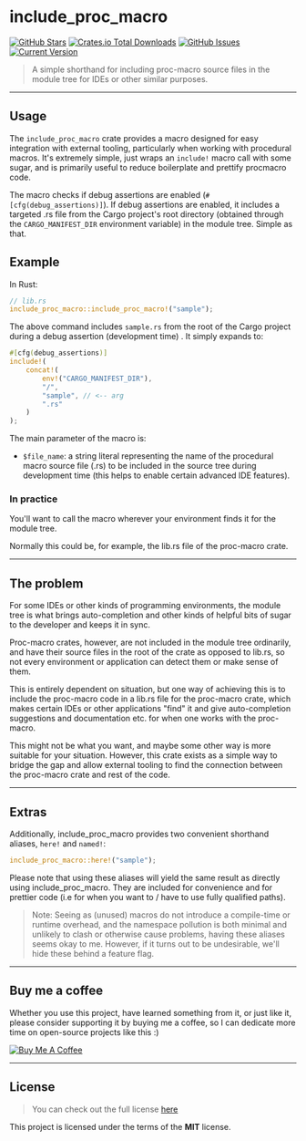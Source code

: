 include_proc_macro
============
[![GitHub Stars](https://img.shields.io/github/stars/orgrinrt/include_proc_macro.svg)](https://github.com/orgrinrt/include_proc_macro/stargazers) 
[![Crates.io Total Downloads](https://img.shields.io/crates/d/include_proc_macro)](https://crates.io/crates/include_proc_macro)
[![GitHub Issues](https://img.shields.io/github/issues/orgrinrt/include_proc_macro.svg)](https://github.com/orgrinrt/include_proc_macro/issues) 
[![Current Version](https://img.shields.io/badge/version-1.0.3-orange.svg)](https://github.com/orgrinrt/include_proc_macro) 

>A simple shorthand for including proc-macro source files in the module tree for IDEs or other similar purposes.

---

## Usage

The `include_proc_macro` crate provides a macro designed for easy integration with external tooling, particularly 
when working with procedural macros. It's extremely simple, just wraps an `include!` macro call with some sugar, and is 
primarily useful to reduce 
boilerplate 
and prettify 
procmacro code.

The macro checks if debug assertions are enabled (`#[cfg(debug_assertions)]`). If debug assertions are enabled, it 
includes a targeted .rs file from the Cargo project's root directory (obtained through the `CARGO_MANIFEST_DIR` 
environment variable) in the module tree. Simple as that.

## Example

In Rust:
```rust
// lib.rs
include_proc_macro::include_proc_macro!("sample");
```

The above command includes `sample.rs` from the root of the Cargo project during a debug assertion (development time)
. It simply expands to:

```rust
#[cfg(debug_assertions)]
include!(
    concat!(
        env!("CARGO_MANIFEST_DIR"),
        "/",
        "sample", // <-- arg
        ".rs"
    )
);
```

The main parameter of the macro is:

- `$file_name`: a string literal representing the name of the procedural macro source file (.rs) to be included in the source tree during development time (this helps to enable certain advanced IDE features).

### In practice

You'll want to call the macro wherever your environment finds it for the module tree.

Normally this could be, for example, the lib.rs file of the proc-macro crate.

---

## The problem

For some IDEs or other kinds of programming environments, the module tree is what brings auto-completion
and other kinds of helpful bits of sugar to the developer and keeps it in sync.

Proc-macro crates, however, are not included in the module tree ordinarily, and have their source
files in the root of the crate as opposed to lib.rs, so not every environment or application can
detect them or make sense of them.

This is entirely dependent on situation, but one way of achieving this is to include the proc-macro
code in a lib.rs file for the proc-macro crate, which makes certain IDEs or other applications "find" it
and give auto-completion suggestions and documentation etc. for when one works with the proc-macro.

This might not be what you want, and maybe some other way is more suitable for your situation. However,
this crate exists as a simple way to bridge the gap and allow external tooling to find the connection
between the proc-macro crate and rest of the code.



---
## Extras
Additionally, include_proc_macro provides two convenient shorthand aliases, `here!` and `named!`:

```rust 
include_proc_macro::here!("sample"); 
```

Please note that using these aliases will yield the same result as directly using include_proc_macro. They are 
included for convenience and for prettier code (i.e for when you want to / have to use fully qualified paths).

>Note: 
> Seeing as (unused) macros do not introduce a compile-time or runtime overhead, and the namespace pollution 
> is both minimal and unlikely to clash or otherwise cause problems, having these 
> aliases seems okay to me.
However, if it turns out to be undesirable, we'll hide these behind a feature flag.

---

## Buy me a coffee

Whether you use this project, have learned something from it, or just like it, please consider supporting it by buying me a coffee, so I can dedicate more time on open-source projects like this :)

<a href="https://buymeacoffee.com/orgrinrt" target="_blank"><img src="https://www.buymeacoffee.com/assets/img/custom_images/orange_img.png" alt="Buy Me A Coffee" style="height: auto !important;width: auto !important;" ></a>

---

## License
>You can check out the full license [here](https://github.com/orgrinrt/include_proc_macro/blob/master/LICENSE)

This project is licensed under the terms of the **MIT** license.
